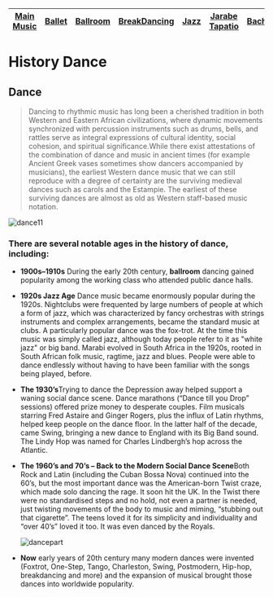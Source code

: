 |  [Main Music](music.md) | [Ballet](ballet.md)   | [Ballroom](ballroom.md) | [BreakDancing](breakdancing.md) | [Jazz](jazz.md)    | [Jarabe Tapatio](jarabeTapatio.md)  | [Bachata](bachata.md) |
| -------- |-------| -----| -------- |-------| -----|----|

# **History Dance**

## **Dance**
>Dancing to rhythmic music has long been a cherished tradition in both Western and Eastern African civilizations, where dynamic movements synchronized with percussion instruments such as drums, bells, and rattles serve as integral expressions of cultural identity, social cohesion, and spiritual significance.While there exist attestations of the combination of dance and music in ancient times (for example Ancient Greek vases sometimes show dancers accompanied by musicians), the earliest Western dance music that we can still reproduce with a degree of certainty are the surviving medieval dances such as carols and the Estampie. The earliest of these surviving dances are almost as old as Western staff-based music notation.

 ![dance11](https://github.com/user-attachments/assets/c5994011-d327-4274-b2e9-99b7bc677a84)
 
 ### There are several notable ages in the history of dance, including:

- **1900s–1910s** During the early 20th century, **ballroom** dancing gained popularity among the working class who attended public dance halls.

 - **1920s Jazz Age** Dance music became enormously popular during the 1920s. Nightclubs were frequented by large numbers of people at which a form of jazz, which was characterized by fancy orchestras with strings instruments and complex arrangements, became the standard music at clubs. A particularly popular dance was the fox-trot. At the time this music was simply called jazz, although today people refer to it as "white jazz" or big band. Marabi evolved in South Africa in the 1920s, rooted in South African folk music, ragtime, jazz and blues. People were able to dance endlessly without having to have been familiar with the songs being played, before.

 - **The 1930’s**Trying to dance the Depression away helped support a waning social dance scene. Dance marathons (“Dance till you Drop” sessions) offered prize money to desperate couples. Film musicals starring Fred Astaire and Ginger Rogers, plus the influx of Latin rhythms, helped keep people on the dance floor. In the latter half of the decade, came Swing, bringing a new dance to England with its Big Band sound. The Lindy Hop was named for Charles Lindbergh’s hop across the Atlantic.

 - **The 1960’s and 70’s – Back to the Modern Social Dance Scene**Both Rock and Latin (including the Cuban Bossa Nova) continued into the 60’s, but the most important dance was the American-born Twist craze, which made solo dancing the rage. It soon hit the UK. In the Twist there were no standardised steps and no hold, not even a partner is needed, just twisting movements of the body to music and miming, “stubbing out that cigarette”. The teens loved it for its simplicity and individuality and “over 40’s” loved it too. It was even danced by the Royals.

    ![dancepart](https://github.com/user-attachments/assets/03329702-fec4-41a9-9966-448ec42966a4)


- **Now**  early years of 20th century many modern dances were invented (Foxtrot, One-Step, Tango, Charleston, Swing, Postmodern, Hip-hop, breakdancing and more) and the expansion of musical brought those dances into worldwide popularity.

 
